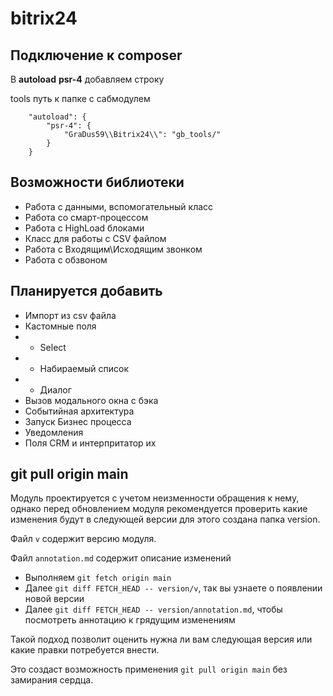 # bitrix24

## Подключение к composer

В **autoload** **psr-4** добавляем строку

tools путь к папке с сабмодулем
```
    "autoload": {
        "psr-4": {
            "GraDus59\\Bitrix24\\": "gb_tools/"
        }
    }
```

## Возможности библиотеки

- Работа с данными, вспомогательный класс
- Работа со смарт-процессом
- Работа с HighLoad блоками
- Класс для работы с CSV файлом
- Работа с Входящим\Исходящим звонком
- Работа с обзвоном

## Планируется добавить

- Импорт из csv файла
- Кастомные поля
- - Select
- - Набираемый список
- - Диалог
- Вызов модального окна с бэка
- Событийная архитектура
- Запуск Бизнес процесса
- Уведомления
- Поля CRM и интерпритатор их

## git pull origin main

Модуль проектируется с учетом неизменности обращения к нему,
однако перед обновлением модуля рекомендуется проверить какие изменения будут в следующей версии
для этого создана папка version. 

Файл `v` содержит версию модуля.

Файл `annotation.md` содержит описание изменений

- Выполняем `git fetch origin main`
- Далее `git diff FETCH_HEAD -- version/v`, 
так вы узнаете о появлении новой версии
- Далее `git diff FETCH_HEAD -- version/annotation.md`, 
чтобы посмотреть аннотацию к грядущим изменениям

Такой подход позволит оценить нужна ли вам следующая версия или какие правки потребуется внести.

Это создаст возможность применения `git pull origin main` без замирания сердца.